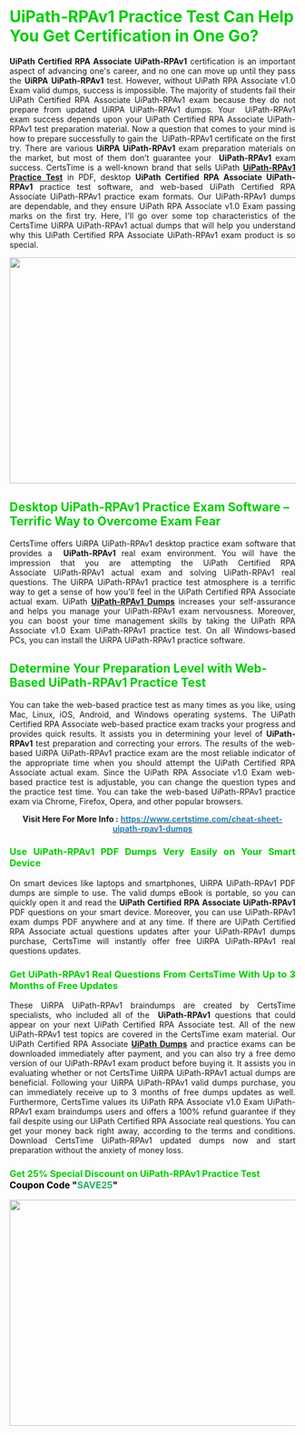 <h1><span style="color:#00cc00;"><strong>UiPath-RPAv1 Practice Test Can Help You Get Certification in One Go?</strong></span></h1>

<p style="text-align: justify;"><strong>UiPath Certified RPA Associate UiPath-RPAv1</strong> certification is an important aspect of advancing one's career, and no one can move up until they pass the <strong>UiRPA</strong> <strong>UiPath-RPAv1</strong> test. However, without UiPath RPA Associate v1.0 Exam valid dumps, success is impossible. The majority of students fail their UiPath Certified RPA Associate UiPath-RPAv1 exam because they do not prepare from updated UiRPA UiPath-RPAv1 dumps. Your  UiPath-RPAv1 exam success depends upon your UiPath Certified RPA Associate UiPath-RPAv1 test preparation material. Now a question that comes to your mind is how to prepare successfully to gain the  UiPath-RPAv1 certificate on the first try. There are various <strong>UiRPA UiPath-RPAv1</strong> exam preparation materials on the market, but most of them don’t guarantee your <strong> UiPath-RPAv1</strong> exam success. CertsTime is a well-known brand that sells UiPath <strong><a href="https://www.certstime.com/cheat-sheet-uipath-rpav1-dumps">UiPath-RPAv1 Practice Test</a></strong> in PDF, desktop <strong>UiPath Certified RPA Associate UiPath-RPAv1</strong> practice test software, and web-based UiPath Certified RPA Associate UiPath-RPAv1<strong> </strong>practice exam formats. Our UiPath-RPAv1 dumps are dependable, and they ensure UiPath RPA Associate v1.0 Exam passing marks on the first try. Here, I'll go over some top characteristics of the CertsTime UiRPA UiPath-RPAv1 actual dumps that will help you understand why this UiPath Certified RPA Associate UiPath-RPAv1 exam product is so special.</p>

<p style="text-align: center;"><a href="https://www.certstime.com/cheat-sheet-uipath-rpav1-dumps"><img alt="" src="https://i.imgur.com/wlGiNOk.jpg" style="width: 700px; height: 398px;" /></a></p>

<h2><span style="color:#00cc00;"><strong>Desktop UiPath-RPAv1 Practice Exam Software – Terrific Way to Overcome Exam Fear</strong></span></h2>

<p style="text-align: justify;">CertsTime offers UiRPA UiPath-RPAv1 desktop practice exam software that provides a <strong> UiPath-RPAv1</strong> real exam environment. You will have the impression that you are attempting the UiPath Certified RPA Associate UiPath-RPAv1 actual exam and solving UiPath-RPAv1 real questions. The UiRPA UiPath-RPAv1 practice test atmosphere is a terrific way to get a sense of how you'll feel in the UiPath Certified RPA Associate actual exam. UiPath <strong><a href="https://www.certstime.com/cheat-sheet-uipath-rpav1-dumps">UiPath-RPAv1 Dumps</a></strong> increases your self-assurance and helps you manage your UiPath-RPAv1 exam nervousness. Moreover, you can boost your time management skills by taking the UiPath RPA Associate v1.0 Exam UiPath-RPAv1 practice test. On all Windows-based PCs, you can install the UiRPA UiPath-RPAv1 practice software.</p>

<h2><span style="color:#00cc00;"><strong>Determine Your Preparation Level with Web-Based UiPath-RPAv1 Practice Test</strong></span></h2>

<p style="text-align: justify;">You can take the web-based practice test as many times as you like, using Mac, Linux, iOS, Android, and Windows operating systems. The UiPath Certified RPA Associate web-based practice exam tracks your progress and provides quick results. It assists you in determining your level of <strong> UiPath-RPAv1</strong> test preparation and correcting your errors. The results of the web-based UiRPA UiPath-RPAv1 practice exam are the most reliable indicator of the appropriate time when you should attempt the UiPath Certified RPA Associate actual exam. Since the UiPath RPA Associate v1.0 Exam web-based practice test is adjustable, you can change the question types and the practice test time. You can take the web-based UiPath-RPAv1 practice exam via Chrome, Firefox, Opera, and other popular browsers.</p>

<p style="text-align: center;"><strong>Visit Here For More Info :</strong> <strong><a href="https://www.certstime.com/cheat-sheet-uipath-rpav1-dumps"><span style="color:#2980b9;">https://www.certstime.com/cheat-sheet-uipath-rpav1-dumps</span></a></strong></p>

<h3 style="text-align: justify;"><span style="color:#00cc00;"><strong>Use UiPath-RPAv1 PDF Dumps Very Easily on Your Smart Device</strong></span></h3>

<p style="text-align: justify;">On smart devices like laptops and smartphones, UiRPA UiPath-RPAv1 PDF dumps are simple to use. The valid dumps eBook is portable, so you can quickly open it and read the <strong>UiPath Certified RPA Associate UiPath-RPAv1</strong> PDF questions on your smart device. Moreover, you can use UiPath-RPAv1 exam dumps PDF anywhere and at any time. If there are UiPath Certified RPA Associate actual questions updates after your UiPath-RPAv1 dumps purchase, CertsTime will instantly offer free UiRPA UiPath-RPAv1 real questions updates.</p>

<h3 style="text-align: justify;"><span style="color:#00cc00;"><strong>Get UiPath-RPAv1 Real Questions From CertsTime With Up to 3 Months of Free Updates</strong></span></h3>

<p style="text-align: justify;">These UiRPA UiPath-RPAv1 braindumps are created by CertsTime specialists, who included all of the <strong> UiPath-RPAv1</strong> questions that could appear on your next UiPath Certified RPA Associate test. All of the new UiPath-RPAv1 test topics are covered in the CertsTime exam material. Our UiPath Certified RPA Associate <strong><a href="https://www.certstime.com/uipath-braindumps">UiPath Dumps</a></strong> and practice exams can be downloaded immediately after payment, and you can also try a free demo version of our UiPath-RPAv1 exam product before buying it. It assists you in evaluating whether or not CertsTime UiRPA UiPath-RPAv1 actual dumps are beneficial. Following your UiRPA UiPath-RPAv1 valid dumps purchase, you can immediately receive up to 3 months of free dumps updates as well. Furthermore, CertsTime values its UiPath RPA Associate v1.0 Exam UiPath-RPAv1 exam braindumps users and offers a 100% refund guarantee if they fail despite using our UiPath Certified RPA Associate real questions. You can get your money back right away, according to the terms and conditions. Download CertsTime UiPath-RPAv1 updated dumps now and start preparation without the anxiety of money loss.</p>

<h3 style="text-align: justify;"><strong><span style="font-size:16px;"><strong><span style="color:#00cc00;">Get 25% Special Discount on UiPath-RPAv1 Practice Test</span></strong><br />
<strong><span style="color:#000000;">Coupon Code</span></strong> <strong><span style="color:#000000;">"</span><span style="color:#27ae60;">SAVE</span><font color="#27ae60">25</font><span style="color:#000000;">"</span></strong></span></strong></h3>

<p style="text-align: center;"><strong><a href="https://www.certstime.com/cheat-sheet-uipath-rpav1-dumps"><img alt="" src="https://i.imgur.com/Gj1kXWu.jpg" style="width: 700px; height: 398px;" /></a></strong></p>
